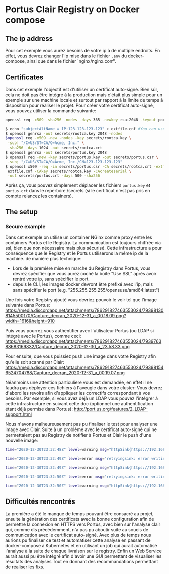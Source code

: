 # Portus Clair Registry on Docker compose

## The ip address

Pour cet exemple vous aurez besoins de votre ip à de multiple endroits. 
En effet, vous devrez changer l'ip mise dans le fichier `.env` du docker-compose, 
ainsi que dans le fichier `nginx/nginx.conf'.

## Certificates

Dans cet exemple l'objectif est d'utiliser un certificat auto-signé. 
Bien sûr, cela ne doit pas être intégré à la production mais c'était plus simple 
pour un exemple sur une machine locale et surtout par rapport à la limite de temps
à disposition pour réaliser le projet. Pour créer votre certificat auto-signé, 
vous pouvez utiliser la commande suivante:

```bash
openssl req -x509 -sha256 -nodes -days 365 -newkey rsa:2048 -keyout portus.key -out portus.crt
```

```bash
$ echo "subjectAltName = IP:123.123.123.123" > extfile.cnf #You can use your own ip here too
$ openssl genrsa -out secrets/rootca.key 2048 -nodes
$openssl req -x509 -new -nodes -key secrets/rootca.key \
 -subj "/C=US/ST=CA/O=Acme, Inc." \
 -sha256 -days 1024 -out secrets/rootca.crt
$ openssl genrsa -out secrets/portus.key 2048
$ openssl req -new -key secrets/portus.key -out secrets/portus.csr \
 -subj "/C=US/ST=CA/O=Acme, Inc./CN=123.123.123.123"
$ openssl x509 -req -in secrets/portus.csr -CA secrets/rootca.crt -extfile \
 extfile.cnf -CAkey secrets/rootca.key -CAcreateserial \
 -out secrets/portus.crt -days 500 -sha256
```

Après ça, vous pouvez simplement déplacer les fichiers ``portus.key`` et ``portus.crt``
dans le repertoire /secrets (si le certificat n'est pas pris en compte relancez les containers).


## The setup

### Secure example

Dans cet exemple on utilise un container NGinx comme proxy entre les containers Portus
et le Registry. La communication est toujours chiffrée via ssl, bien que non nécessaire
mais plus sécurisé. Cette infrastructure a pour conséquence que le Registry et le Portus 
utiliserons la même ip de la machine. de manière plus technique:
- Lors de la première mise en marche du Registry dans Portus, vous devrez spécifier que vous aurez 
coché la boite "Use SSL" après avoir rentré votre ip, sans spécifier le port.
- depuis le CLI, les images docker devront être prefixé avec l'ip, mais sans spécifier le port
(e.g. "255.255.255.255/opensuse/amd64:latest")

Une fois votre Registry ajouté vous devriez pouvoir le voir tel que l'image suivante dans Portus:
https://media.discordapp.net/attachments/786291827463553024/793981308145500170/Capture_decran_2020-12-31_a_00.18.09.png?width=1616&height=910

Puis vous pourrez vous authentifier avec l'utilisateur Portus (ou LDAP si intégré avec le Portus), 
comme ceci:
https://media.discordapp.net/attachments/786291827463553024/793976388683169832/Capture_decran_2020-12-30_a_23.58.33.png

Pour ensuite, que vous puissiez push une image dans votre Registry afin qu'elle soit scanné par Clair:
https://media.discordapp.net/attachments/786291827463553024/793981546524704788/Capture_decran_2020-12-31_a_00.19.07.png

Néanmoins une attention particulière vous est demandée, en effet il ne faudra pas
déployer ces fichiers à l'aveugle dans votre cluster: Vous devrez d'abord les revoirs
afin d'appliquer les correctifs correspondant à vos besoins. Par exemple, 
si vous avez déjà un LDAP vous pouvez l'intégrer à cette infrastructure en suivant cette doc 
(optionnel une authentification étant déjà permise dans Portus):
http://port.us.org/features/2_LDAP-support.html

Nous n'avons malheureusement pas pu finaliser le test pour analyser une image avec Clair. 
Suite à un problème avec le certificat auto-signé qui ne permettaient pas au Registry de notifier 
à Portus et Clair le push d'une nouvelle image:

```bash
time="2020-12-30T23:32:48Z" level=warning msg="httpSink{https://192.168.1.25/v2/webhooks/events%7D encountered too many errors, backing off"

time="2020-12-30T23:32:49Z" level=error msg="retryingsink: error writing events: httpSink{https://192.168.1.25/v2/webhooks/events%7D: error posting: Post https://192.168.1.25/v2/webhooks/events: x509: certificate signed by unknown authority, retrying"

time="2020-12-30T23:32:49Z" level=warning msg="httpSink{https://192.168.1.25/v2/webhooks/events%7D encountered too many errors, backing off"

time="2020-12-30T23:32:50Z" level=error msg="retryingsink: error writing events: httpSink{https://192.168.1.25/v2/webhooks/events%7D: error posting: Post https://192.168.1.25/v2/webhooks/events: x509: certificate signed by unknown authority, retrying"

time="2020-12-30T23:32:50Z" level=warning msg="httpSink{https://192.168.1.25/v2/webhooks/events%7D encountered too many errors, backing off"
```

## Difficultés rencontrés

La première a été le manque de temps pouvant être consacré au projet, ensuite la génération des 
certificats avec la bonne configuration afin de permettre la connexion en HTTPS vers Portus, 
avec bien sur l'analyse clair qui, comme dis précédemment, n'a pas pu aboutir suite au soucis de 
communication avec le certificat auto-signé. Avec plus de temps nous aurions pu finaliser ce test
et automatiser cette analyse en passant de docker-compose à Kubernetes et en utilisant un job qui 
aurait automatisé l'analyse à la suite de chaque livraison sur le registry. Enfin un Web Service 
aurait aussi pu être intégré afin d'avoir une GUI permettant de visualiser les résultats des analyses
Tout en donnant des recommandations permettant de réaliser les fixs.
